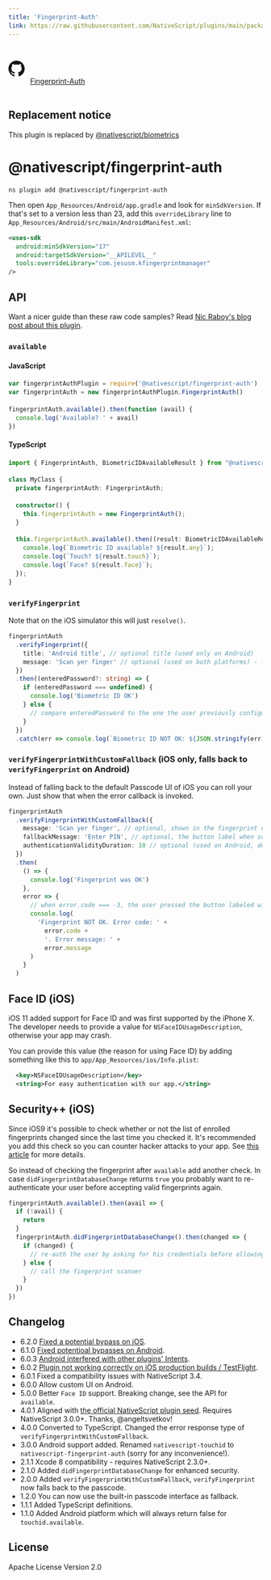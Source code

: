 ```yaml
---
title: 'Fingerprint-Auth'
link: https://raw.githubusercontent.com/NativeScript/plugins/main/packages/fingerprint-auth/README.md
---
```


<div style="width: 100%; padding: 1.2em 0em">
  					<img alt="github logo" src="../assets/images/github/GitHub-Mark-32px.png" style="display: inline; margin: 1em 0.5em 1em 0em">
  					<a href="https://github.com/NativeScript/plugins/tree/main/packages/fingerprint-auth" target="_blank" noopener>Fingerprint-Auth</a>
				</div>

## Replacement notice

This plugin is replaced by [@nativescript/biometrics](../biometrics)

# @nativescript/fingerprint-auth

```cli
ns plugin add @nativescript/fingerprint-auth
```

Then open `App_Resources/Android/app.gradle` and look for `minSdkVersion`.
If that's set to a version less than 23, add this `overrideLibrary` line to `App_Resources/Android/src/main/AndroidManifest.xml`:

```xml
<uses-sdk
  android:minSdkVersion="17"
  android:targetSdkVersion="__APILEVEL__"
  tools:overrideLibrary="com.jesusm.kfingerprintmanager"
/>
```

## API

Want a nicer guide than these raw code samples? Read [Nic Raboy's blog post about this plugin](https://www.thepolyglotdeveloper.com/2016/03/add-touch-id-authentication-support-to-your-nativescript-app/).

### `available`

#### JavaScript

```js
var fingerprintAuthPlugin = require('@nativescript/fingerprint-auth')
var fingerprintAuth = new fingerprintAuthPlugin.FingerprintAuth()

fingerprintAuth.available().then(function (avail) {
  console.log('Available? ' + avail)
})
```

#### TypeScript

```typescript
import { FingerprintAuth, BiometricIDAvailableResult } from "@nativescript/fingerprint-auth";

class MyClass {
  private fingerprintAuth: FingerprintAuth;

  constructor() {
    this.fingerprintAuth = new FingerprintAuth();
  }

  this.fingerprintAuth.available().then((result: BiometricIDAvailableResult) => {
    console.log(`Biometric ID available? ${result.any}`);
    console.log(`Touch? ${result.touch}`);
    console.log(`Face? ${result.face}`);
  });
}
```

### `verifyFingerprint`

Note that on the iOS simulator this will just `resolve()`.

```typescript
fingerprintAuth
  .verifyFingerprint({
    title: 'Android title', // optional title (used only on Android)
    message: 'Scan yer finger' // optional (used on both platforms) - for FaceID on iOS see the notes about NSFaceIDUsageDescription
  })
  .then((enteredPassword?: string) => {
    if (enteredPassword === undefined) {
      console.log('Biometric ID OK')
    } else {
      // compare enteredPassword to the one the user previously configured for your app (which is not the users system password!)
    }
  })
  .catch(err => console.log(`Biometric ID NOT OK: ${JSON.stringify(err)}`))
```

### `verifyFingerprintWithCustomFallback` (iOS only, falls back to `verifyFingerprint` on Android)

Instead of falling back to the default Passcode UI of iOS you can roll your own.
Just show that when the error callback is invoked.

```typescript
fingerprintAuth
  .verifyFingerprintWithCustomFallback({
    message: 'Scan yer finger', // optional, shown in the fingerprint dialog (default: 'Scan your finger').
    fallbackMessage: 'Enter PIN', // optional, the button label when scanning fails (default: 'Enter password').
    authenticationValidityDuration: 10 // optional (used on Android, default 5)
  })
  .then(
    () => {
      console.log('Fingerprint was OK')
    },
    error => {
      // when error.code === -3, the user pressed the button labeled with your fallbackMessage
      console.log(
        'Fingerprint NOT OK. Error code: ' +
          error.code +
          '. Error message: ' +
          error.message
      )
    }
  )
```

## Face ID (iOS)

iOS 11 added support for Face ID and was first supported by the iPhone X.
The developer needs to provide a value for `NSFaceIDUsageDescription`, otherwise your app may crash.

You can provide this value (the reason for using Face ID) by adding something like this to `app/App_Resources/ios/Info.plist`:

```xml
  <key>NSFaceIDUsageDescription</key>
  <string>For easy authentication with our app.</string>
```

## Security++ (iOS)

Since iOS9 it's possible to check whether or not the list of enrolled fingerprints changed since
the last time you checked it. It's recommended you add this check so you can counter hacker attacks
to your app. See [this article](https://www.linkedin.com/pulse/fingerprint-trojan-per-thorsheim/) for more details.

So instead of checking the fingerprint after `available` add another check.
In case `didFingerprintDatabaseChange` returns `true` you probably want to re-authenticate your user
before accepting valid fingerprints again.

```typescript
fingerprintAuth.available().then(avail => {
  if (!avail) {
    return
  }
  fingerprintAuth.didFingerprintDatabaseChange().then(changed => {
    if (changed) {
      // re-auth the user by asking for his credentials before allowing a fingerprint scan again
    } else {
      // call the fingerprint scanner
    }
  })
})
```

## Changelog

- 6.2.0 [Fixed a potential bypass on iOS](https://github.com/EddyVerbruggen/nativescript-fingerprint-auth/issues/41).
- 6.1.0 [Fixed potentioal bypasses on Android](https://github.com/EddyVerbruggen/nativescript-fingerprint-auth/milestone/8?closed=1).
- 6.0.3 [Android interfered with other plugins' Intents](https://github.com/EddyVerbruggen/nativescript-fingerprint-auth/pull/28).
- 6.0.2 [Plugin not working correctly on iOS production builds / TestFlight](https://github.com/EddyVerbruggen/nativescript-fingerprint-auth/issues/27).
- 6.0.1 Fixed a compatibility issues with NativeScript 3.4.
- 6.0.0 Allow custom UI on Android.
- 5.0.0 Better `Face ID` support. Breaking change, see the API for `available`.
- 4.0.1 Aligned with [the official NativeScript plugin seed](https://github.com/NativeScript/nativescript-plugin-seed). Requires NativeScript 3.0.0+. Thanks, @angeltsvetkov!
- 4.0.0 Converted to TypeScript. Changed the error response type of `verifyFingerprintWithCustomFallback`.
- 3.0.0 Android support added. Renamed `nativescript-touchid` to `nativescript-fingerprint-auth` (sorry for any inconvenience!).
- 2.1.1 Xcode 8 compatibility - requires NativeScript 2.3.0+.
- 2.1.0 Added `didFingerprintDatabaseChange` for enhanced security.
- 2.0.0 Added `verifyFingerprintWithCustomFallback`, `verifyFingerprint` now falls back to the passcode.
- 1.2.0 You can now use the built-in passcode interface as fallback.
- 1.1.1 Added TypeScript definitions.
- 1.1.0 Added Android platform which will always return false for `touchid.available`.

## License

Apache License Version 2.0

